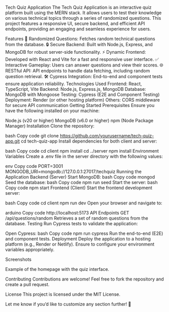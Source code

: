 Tech Quiz Application
The Tech Quiz Application is an interactive quiz platform built using the MERN stack. It allows users to test their knowledge on various technical topics through a series of randomized questions. This project features a responsive UI, secure backend, and efficient API endpoints, providing an engaging and seamless experience for users.

Features
🧠 Randomized Questions: Fetches random technical questions from the database.
🔒 Secure Backend: Built with Node.js, Express, and MongoDB for robust server-side functionality.
⚡ Dynamic Frontend: Developed with React and Vite for a fast and responsive user interface.
✅ Interactive Gameplay: Users can answer questions and view their scores.
🌐 RESTful API: API endpoints to handle data fetching, including random question retrieval.
🛠️ Cypress Integration: End-to-end and component tests ensure application reliability.
Technologies Used
Frontend: React, TypeScript, Vite
Backend: Node.js, Express.js, MongoDB
Database: MongoDB with Mongoose
Testing: Cypress (E2E and Component Testing)
Deployment: Render (or other hosting platform)
Others: CORS middleware for secure API communication
Getting Started
Prerequisites
Ensure you have the following installed on your machine:

Node.js (v20 or higher)
MongoDB (v6.0 or higher)
npm (Node Package Manager)
Installation
Clone the repository:

bash
Copy code
git clone https://github.com/yourusername/tech-quiz-app.git
cd tech-quiz-app
Install dependencies for both client and server:

bash
Copy code
cd client
npm install
cd ../server
npm install
Environment Variables
Create a .env file in the server directory with the following values:

env
Copy code
PORT=3001
MONGODB_URI=mongodb://127.0.0.1:27017/techquiz
Running the Application
Backend (Server)
Start MongoDB:
bash
Copy code
mongod
Seed the database:
bash
Copy code
npm run seed
Start the server:
bash
Copy code
npm start
Frontend (Client)
Start the frontend development server:

bash
Copy code
cd client
npm run dev
Open your browser and navigate to:

arduino
Copy code
http://localhost:5173
API Endpoints
GET /api/questions/random
Retrieves a set of random questions from the database.
Testing
Run Cypress tests to validate the application:

Open Cypress:
bash
Copy code
npm run cypress
Run the end-to-end (E2E) and component tests.
Deployment
Deploy the application to a hosting platform (e.g., Render or Netlify). Ensure to configure your environment variables appropriately.

Screenshots

Example of the homepage with the quiz interface.

Contributing
Contributions are welcome! Feel free to fork the repository and create a pull request.

License
This project is licensed under the MIT License.

Let me know if you’d like to customize any section further! 🚀
